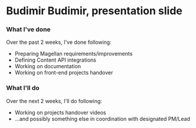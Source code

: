 # Budimir Budimir, presentation slide

### What I've done
Over the past 2 weeks, I've done following:
- Preparing Magellan requirements/improvements
- Defining Content API integrations
- Working on documentation
- Working on front-end projects handover

### What I'll do
Over the next 2 weeks, I'll do following:
- Working on projects handover videos
- ...and possibly something else in coordination with designated PM/Lead